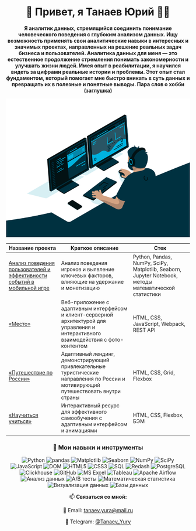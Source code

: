 <div align="center">


# 👋 Привет, я Танаев Юрий 🧑‍💼

<p><strong>Я аналитик данных, стремящийся соединить понимание человеческого поведения с глубоким анализом данных. Ищу возможность применять свои аналитические навыки в интересных и значимых проектах, направленных на решение реальных задач бизнеса и пользователей.
Аналитика данных для меня — это естественное продолжение стремления понимать закономерности и улучшать жизни людей. Имея опыт в реабилитации, я научился видеть за цифрами реальные истории и проблемы. Этот опыт стал фундаментом, который помогает мне быстро вникать в суть данных и превращать их в полезные и понятные выводы.
Пара слов о хобби (заглушка)
</strong></p>

![](./gif.gif)


| Название проекта | Краткое описание | Стек |
|------------------|--------------------------|-----------------|
| [Анализ поведения пользователей и эффективности событий в мобильной игре](https://github.com/Tanaev-Yury/Project-User-EventAnalysis)         | Анализ поведения игроков и выявление ключевых факторов, влияющие на удержание и монетизацию      | Python, Pandas, NumPy, SciPy, Matplotlib, Seaborn, Jupyter Notebook, методы математической статистики  |
| [«Место»](https://tanaev-yury.github.io/mesto-project/)     | Веб-приложение с адаптивным интерфейсом и клиент-серверной архитектурой для управления и интерактивного взаимодействия с фото-контентом         | HTML, CSS, JavaScript, Webpack, REST API  |
| [«Путешествие по России»](https://tanaev-yury.github.io/russian-travel/)      | Адаптивный лендинг, демонстрирующий привлекательные туристические направления по России и мотивирующий путешествовать внутри страны         |  HTML, CSS, Grid, Flexbox  |
| [«Научиться учиться»](https://tanaev-yury.github.io/how-to-learn/) | Интерактивный ресурс для эффективного самообучения с адаптивным интерфейсом и анимациями  | HTML, CSS, Flexbox, БЭМ |



### 🚀 Мои навыки и инструменты

![Python](https://img.shields.io/badge/Python-3776AB?logo=python&logoColor=white)
![pandas](https://img.shields.io/badge/pandas-150458?logo=pandas&logoColor=white)
![Matplotlib](https://img.shields.io/badge/Matplotlib-11557C?logo=matplotlib&logoColor=white)
![Seaborn](https://img.shields.io/badge/Seaborn-3776AB?logo=python&logoColor=white)
![NumPy](https://img.shields.io/badge/NumPy-013243?logo=numpy&logoColor=white)
![SciPy](https://img.shields.io/badge/SciPy-8CAAE6?logo=scipy&logoColor=white)
![JavaScript](https://img.shields.io/badge/JavaScript-F7DF1E?logo=javascript&logoColor=black)
![DOM](https://img.shields.io/badge/DOM-FF7F50?logo=html5&logoColor=white)
![HTML5](https://img.shields.io/badge/HTML5-E34F26?logo=html5&logoColor=white)
![CSS3](https://img.shields.io/badge/CSS3-1572B6?logo=css3&logoColor=white)
![SQL](https://img.shields.io/badge/SQL-4479A1?logo=mysql&logoColor=white)
![Redash](https://img.shields.io/badge/Redash-F85C5C?logoColor=white)
![PostgreSQL](https://img.shields.io/badge/PostgreSQL-336791?logo=postgresql&logoColor=white)
![Clickhouse](https://img.shields.io/badge/Clickhouse-FFCC01?logo=clickhouse&logoColor=black)
![GitHub](https://img.shields.io/badge/GitHub-181717?logo=github&logoColor=white)
![MS Excel](https://img.shields.io/badge/MS_Excel-217346?logo=microsoft-excel&logoColor=white)
![Tableau](https://img.shields.io/badge/Tableau-E97627?logo=tableau&logoColor=white)
![Apache Airflow](https://img.shields.io/badge/Airflow-017CEE?logo=apache-airflow&logoColor=white)
![Анализ данных](https://img.shields.io/badge/Анализ_данных-8A2BE2?logoColor=white)
![A/B тесты](https://img.shields.io/badge/A_B_тесты-FF4500?logoColor=white)
![Математическая статистика](https://img.shields.io/badge/Математическая_статистика-4682B4?logoColor=white)
![Визуализация данных](https://img.shields.io/badge/Визуализация_данных-FF6384?logoColor=white)
![Базы данных](https://img.shields.io/badge/Базы_данных-003B57?logoColor=white)



 📫 **Связаться со мной:**
<p>

📧 Email: [tanaev.yura@mail.ru](mailto:tanaev.yura@mail.ru)

💬 Telegram: [@Tanaev_Yury](https://t.me/@Tanaev_Yury)

</p>

</div>

